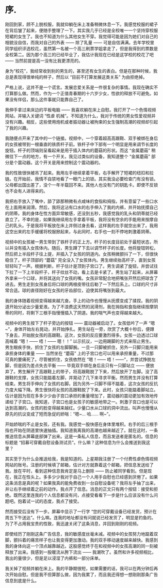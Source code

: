 # 序.
刚回到家，顾不上脱校服，我就仰躺在床上准备稍微休息一下。我感觉校服的裙子在背后皱了起来，便随手整理了一下。其实我几乎已经是全校唯一一个坚持穿校服短裙的女生了。我也不知道为什么其他女生不穿。我觉得可能是因为她们对自己的相貌没自信，而我对自己的外表 —— 除了乳量 —— 可是自信满满。去年学校里同学组织评选校花，虽然第一名被一个高三刷票学姐拿走了，但是我得到的票数是全校第二。因为那个高三的已经毕业了，我估计我现在已经是这学校的校花了吧 —— 当然前提是高一没有比我更漂亮的。

身为“校花”，我经常收到别的男生的，甚至还有女生的表白。但是在那种时候，我总是表现得很单纯的样子，然后以 “目前不打算发展这类关系” 为由拒绝掉。

严格上说，这并不是一个谎言。发展恋爱关系是一件很复杂的事情。我现在确实不打算那么做。然而，作为一个正值青春期的十六岁少女，性欲的释放不可避免。如果没有伴侣，那么这件事就只能靠自己了。

我伸手拿过来床边的平板电脑 —— 我喜欢躺在床上自慰。我打开了一个色情视频网站，并输入关键词 “性虐 机械”。不知道为什么，我对于传统的男女性爱视频并没有兴趣。相反，这些使用炮机或者振动器让被拘束的女生强制高潮的视频却引起了我的兴趣。

我随便点开来了其中的一个链接。视频中，一个穿着超高高跟鞋、双手被绑在身后的女孩被带到一根垂直的铁质杆子前。铁杆子中下部有一个明显是用来调节长度的旋钮。杆子的顶端则呈看起来是用于插入体内的蘑菇的形状。而这 “金属蘑菇” 稍微往下一点的地方，有一个开关。我见过类似的设备，我知道整个 “金属蘑菇” 部分是个震动器。这个开关是用来控制这个震动器的。

我的性致很快被吊了起来。我用左手继续拿着平板，右手解开了短裙的纽扣和拉链。在开始前，我情不自禁地看了一眼门上的锁。其实我没必要检查门有没有锁。父母都出国出差了，没个一年半载回不来。其他人也没有门的钥匙卡。即使不反锁也不会有人进得来的。

我把右手放入了嘴中，舔了舔那稍微有点咸味的食指和拇指，并有意留了一些口水在上面用来润滑。然后，我将这沾有口水的右手伸入了我的内裤，并开始抚摸自己的阴蒂。我的身体在性方面异常敏感，还没到五秒，我感觉我的乳头和阴蒂就已经直立了。不幸的是，如果我继续用左手拿着平板，我将没有空余的手能用来按摩自己的乳头。于是我将平板放在床上并侧过身去看，这样我的左手就空出来了。我用这空出来的左手缓缓将校服掀起来，与此同时，右手也一刻不停地刺激着阴蒂。

视频中的女孩被一男生带到了铁杆子的正上方。杆子的长度目前处于最短状态，所以并没有插入女孩体内。随后，男生蹲了下去以调节杆子的长度。他将旋钮转松，然后把上半段杆子往上提，并插入了女孩的阴道内。女孩稍微颤抖了一下，但很快稳住了。杆子顶部的 “蘑菇” 完全没入了女孩体内。男生继续抬高杆子，直到女孩轻轻叫了一声。根据判断，杆子估计是顶到子宫口了。男生调紧了旋钮，并尝试往下拉了一下上半段杆子，杆子纹丝不动，看上去是卡紧了。男生站了起来，从屏幕外拿来一个口球，并将其送向了女孩的嘴。女孩非常配合地把嘴张开然后把球含了进去。男生走到女孩身后将口球的两根皮带往后勒了一下然后系上。口球的尺寸非常合适。球的直径刚好在女孩的牙齿部位，迫使其将嘴张到最大。

我的身体随着视频变得越来越亢奋。手上的动作也慢慢从抚摸变成了揉捏。我的阴道开始分泌出少量爱液。为了不浪费这天然的润滑剂，我在拇指和食指继续按摩阴蒂的同时，将剩下三根手指慢慢插入了阴道。我的喘气声也变得越来越大。

视频中的男生按下了杆子旁边的按钮 —— 震动器被启动了。女孩低吟了一声 “嗯~”，身体开始左右晃动，并开始挣扎。男生站在一旁，欣赏了大概十秒后，便蹲下身去，开始脱女孩的高跟鞋。这次，女孩的反应要激烈得多。女孩一边透过口球高喊着 “嗯！—— 唔！—— 嗯！！” 以示抗议，一边用踢脚的方式来阻止男生。男生眼疾手快，抓住了女孩的左脚脚腕。一旦一只脚被抓住，另外一只脚只能用来承担身体的重量 —— 当然坐在 “蘑菇” 上的子宫口也可以用来承担重量，不过那可真的要痛死了。尽管被抓住，女孩依然在 “嗯！—— 唔！——”，并尝试挣脱左脚，但是因为差点失去平衡 —— 毕竟双手绑在身后且只有一只脚站立 —— 便放弃了。男生解开了高跟鞋上的带子，将高跟鞋脱了下来，然后放开了左脚。没了高跟鞋的支撑，女孩只能踮着左脚，并晃动了几下来寻求平衡。然而男生并没有打算结束。男生将手伸向了女孩的右脚。因为另外一只脚不得不踮着，这次女孩的反抗力度大幅下降。男生很快将女孩的高跟鞋脱了下来。此时，女孩只能踮着脚站立。估计是因为现在多多少少由子宫口承担的重量增加了，震动器的震动更加有效地传递给了子宫口。我知道，子宫口也是女孩子的敏感地带之一。刺激子宫口也是可以达到高潮的。女孩的脸变得越来越红。少量口水从口球的洞中流出。叫声也慢慢从原先的抗议变成了短而急促的娇喘：“嗯~... 哈...... 啊~”。

开始娇喘的不止是女孩，还有我。我感觉一股快感在身体里堆积。右手的后三根手指也开始在阴道里快速抽插。我知道我离我的高潮也越来越近了。就在这时，一条推送信息从屏幕底部弹了出来。这是一条私人信息，而且发送者是匿名的。信息的标题是 “招募可穿戴自慰设备测试员”。什么嘛？这种信息为什么会推送到我这里？

其实至于为什么会推送给我，我是知道的。上星期我注册了一个付费性虐色情视频网站的账号。注册的时候填了邮箱，估计对方就靠着这个邮箱，把信息发送给了我。放在平时，看到这种信息我肯定是马上删除 —— 防止被同学看到。但是现在，我正在性头上。多多少少我对于自己一个人用手自慰也已经感到厌倦了。如果这条消息是真的呢？如果我真的能免费收到一台自慰设备呢？我将左手抽了出来，并让右手继续着之前的动作。我点开了信息。消息的正文只有两个按钮：接受和拒绝。既然这里连我的个人信息都没有问，点接受看看下一步是什么应该没有什么问题吧。抱着试一试的态度，我点了接受。

然而接受后没有下一步。屏幕中显示了一行字 “您的可穿戴设备已经发货，预计在周五下午送达”。什么嘛。连我的地址都没有问就说已经发货了，明显是钓鱼的。为了不占用我宝贵的性致，我迅速关闭了这条消息，并回到刚刚的视频。

即使经历了刚刚这条广告信息，我的敏感度丝毫未减。视频中的女孩努力地踮着双脚，颤抖着的痛苦样子也让我变得更加激动。我的双手移动速度越来越快。我感到我的身体向这一个顶点越靠越近。这股感觉终于在和视频中的女孩高潮的同一刻被释放了出来。我感到一股暖流从胯下流出 —— 我潮吹了。虽然和许多视频相比，我出的量很少，但是足以浸湿了内裤和一部分床单。

我关掉了视频并躺在床上。我的平静期很短，如果需要的话，我可以在两分钟后再次开始自慰。但是我不但算那么做，因为我累了，而且我还得想一想刚刚那条广告信息到底是什么。